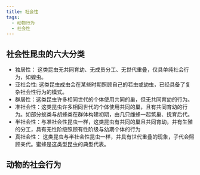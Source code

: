 ```yaml
---
title: 社会性
tags:
  - 动物行为
  - 社会性
---
```


## 社会性昆虫的六大分类

* 独居性： 这类昆虫无共同育幼、无成员分工、无世代重叠，仅具单纯社会行为，如蝗虫。
* 亚社会性: 这类昆虫成虫会在某些时期照顾自己的若虫或幼虫，已经具备了复杂社会性行为的模式。
* 群居性：这类昆虫许多相同世代的个体使用共同的巢，但无共同育幼的行为。
* 准社会性：这类昆虫许多相同世代的个体使用共同的巢，且有共同育幼的行为。如部分蚁类与胡蜂类在群体构建初期，由几只雌蜂一起筑巢、抚育后代。
* 半社会性：与准社会性昆虫一样，这类昆虫有共同的巢且共同育幼，并有生殖的分工，具有无性阶级照顾有性阶级与幼期个体的行为
* 真社会性： 这类昆虫与半社会性昆虫一样，并具有世代重叠的现象，子代会照顾亲代。蜜蜂是这类型昆虫的典型代表。

## 动物的社会行为

